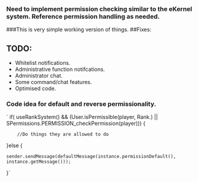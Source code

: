 ### Need to implement permission checking similar to the eKernel system. Reference permission handling as needed.
###This is very simple working version of things.
##Fixes:

## TODO:
- Whitelist notifications.
- Administrative function notifcations.
- Administrator chat.
- Some command/chat features.
- Optimised code.

### Code idea for default and reverse permissionality.
` if( useRankSystem() && (User.isPermissible(player, Rank.<RANK>) || SPermissions.PERMISSION_checkPermission(player))) {
        
        //Do things they are allowed to do

  }else {
  
    sender.sendMessage(defaultMessage(instance.permissionDefault(), instance.getMessage()));
    
  }`
